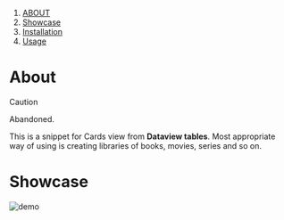 1. [ABOUT](#About)
2. [Showcase](#Showcase)
3. [Installation](#Installation)
4. [Usage](#Usage)

# About
> [!CAUTION]
> Abandoned.

This is a snippet for Cards view from **Dataview tables**.
Most appropriate way of using is creating libraries of books, movies, series and so on.

# Showcase
![demo](https://github.com/user-attachments/assets/e65224a3-347e-4e65-80b6-43d2fb51db55)
